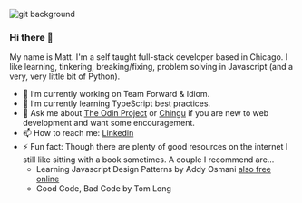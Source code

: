 ![git background](https://github.com/user-attachments/assets/57eb506e-4a72-4df4-8284-e10cd994a00d)

### Hi there 👋
My name is Matt. I'm a self taught full-stack developer based in Chicago. I like learning, tinkering, breaking/fixing, problem solving in Javascript (and a very, very little bit of Python).
<!--
**MattRueter/MattRueter** is a ✨ _special_ ✨ repository because its `README.md` (this file) appears on your GitHub profile.

Here are some ideas to get you started:
-->
- 🔭 I’m currently working on Team Forward & Idiom.
- 🌱 I’m currently learning TypeScript best practices.
- 💬 Ask me about [The Odin Project](https://www.theodinproject.com/) or [Chingu](https://www.chingu.io/) if you are new to web development and want some encouragement.
- 📫 How to reach me: [Linkedin](https://www.linkedin.com/in/robert-matthew-rueter/)
- ⚡ Fun fact: Though there are plenty of good resources on the internet I still like sitting with a book sometimes. A couple I recommend are...
  * Learning Javascript Design Patterns by Addy Osmani [also free online](https://www.patterns.dev/)
  * Good Code, Bad Code by Tom Long
